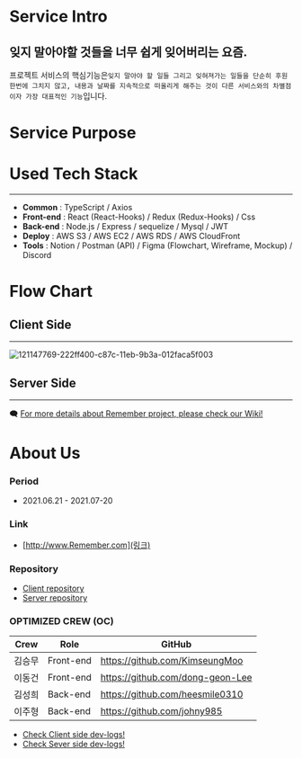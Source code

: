 
>>>
# **Service Intro**

## 잊지 말아야할 것들을 너무 쉽게 잊어버리는 요즘. 

프로젝트 서비스의 핵심기능은`잊지 말아야 할 일들 그리고 잊혀져가는 일들을 단순히 후원 한번에 그치지 않고, 내용과 날짜를 지속적으로 떠올리게 해주는 것이 다른 서비스와의 차별점이자 가장 대표적인 기능`입니다.

# **Service Purpose**


# **Used Tech Stack**

---

- **Common** : TypeScript / Axios 
- **Front-end** : React (React-Hooks) / Redux (Redux-Hooks) / Css
- **Back-end** : Node.js / Express / sequelize / Mysql / JWT
- **Deploy** : AWS S3 / AWS EC2 / AWS RDS / AWS CloudFront
- **Tools** : Notion / Postman (API) / Figma (Flowchart, Wireframe, Mockup) / Discord

# **Flow Chart**

## **Client Side**

---
![121147769-222ff400-c87c-11eb-9b3a-012faca5f003](https://user-images.githubusercontent.com/76901060/122878803-1ca1d600-d373-11eb-955e-d7f2c6153035.png)

## **Server Side**

---


🗨️ [For more details about Remember project, please check our Wiki!](https://github.com/codestates/Remember-client/wiki)


# **About Us**


### **Period**

- 2021.06.21 - 2021.07-20


### **Link**

- [http://www.Remember.com](링크)


### **Repository**

- [Client repository](https://github.com/codestates/Remember-client/tree/dev)
- [Server repository](https://github.com/codestates/Remember-server/tree/dev)

### **OPTIMIZED CREW (OC)**

Crew | Role | GitHub
----- | ----- | -----
김승무	| Front-end	| https://github.com/KimseungMoo
이동건 | Front-end	| https://github.com/dong-geon-Lee
김성희	| Back-end |	https://github.com/heesmile0310
이주형	| Back-end | https://github.com/johny985


- [Check Client side dev-logs!](https://github.com/codestates/Remember-client/projects/1)
- [Check Sever side dev-logs!](https://github.com/codestates/Remember-server/projects/2)
